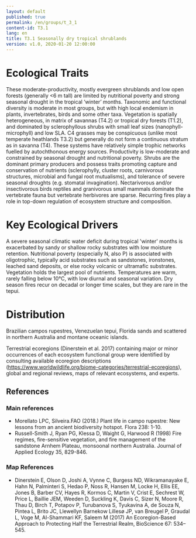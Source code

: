 ```yaml
---
layout: default
published: true
permalink: /en/groups/t_3_1
content-id: T3.1
lang: en
title: T3.1 Seasonally dry tropical shrublands
version: v1.0, 2020-01-20 12:00:00
---
```

# Ecological Traits
 
These moderate-productivity, mostly evergreen shrublands and low open forests (generally <6 m tall) are limited by nutritional poverty and strong seasonal drought in the tropical ‘winter’ months. Taxonomic and functional diversity is moderate in most groups, but with high local endemism in plants, invertebrates, birds and some other taxa. Vegetation is spatially heterogeneous, in matrix of savannas (T4.2) or tropical dry forests (T1.2), and dominated by sclerophyllous shrubs with small leaf sizes (nanophyll-microphyll) and low SLA. C4 grasses may be conspicuous (unlike most temperate heathlands T3.2) but generally do not form a continuous stratum as in savanna (T4). These systems have relatively simple trophic networks fuelled by autochthonous energy sources. Productivity is low-moderate and constrained by seasonal drought and nutritional poverty. Shrubs are the dominant primary producers and possess traits promoting capture and conservation of nutrients (sclerophylly, cluster roots, carnivorous structures, microbial and fungal root mutualisms), and tolerance of severe seasonal droughts (e.g. stomatal invagination). Nectarivorous and/or insectivorous birds reptiles and granivorous small mammals dominate the vertebrate fauna but vertebrate herbivores are sparse. Recurring fires play a role in top-down regulation of ecosystem structure and composition.
 
# Key Ecological Drivers
 
A severe seasonal climatic water deficit during tropical 'winter' months is exacerbated by sandy or shallow rocky substrates with low moisture retention. Nutritional poverty (especially N, also P) is associated with oligotrophic, typically acid substrates such as sandstones, ironstones, leached sand deposits, or else rocky volcanic or ultramafic substrates. Vegetation holds the largest pool of nutrients. Temperatures are warm, rarely falling below 10°C, with low diurnal and seasonal variation. Dry season fires recur on decadal or longer time scales, but they are rare in the tepui.
 
# Distribution
 
Brazilian campos rupestres, Venezuelan tepui, Florida sands and scattered in northern Australia and montane oceanic islands.

Terrestrial ecoregions (Dinerstein et al. 2017) containing major or minor occurrences of each ecosystem functional group were identified by consulting available ecoregion descriptions (https://www.worldwildlife.org/biome-categories/terrestrial-ecoregions), global and regional reviews, maps of relevant ecosystems, and experts.

## References
### Main references
* Morellato LPC, Silveira.FAO (2018.) Plant life in campo rupestre: New lessons from an ancient biodiversity hotspot. Flora 238: 1-10.
* Russell-Smith J, Ryan PG, Klessa D, Waight G, Harwood R (1998) Fire regimes, fire-sensitive vegetation, and fire management of the sandstone Arnhem Plateau, monsoonal northern Australia. Journal of Applied Ecology 35, 829-846.
### Map References
* Dinerstein E, Olson D, Joshi A, Vynne C, Burgess ND, Wikramanayake E, Hahn N, Palminteri S, Hedao P, Noss R, Hansen M, Locke H, Ellis EE, Jones B, Barber CV, Hayes R, Kormos C, Martin V, Crist E, Sechrest W, Price L, Baillie JEM, Weeden D, Suckling K, Davis C, Sizer N, Moore R, Thau D, Birch T, Potapov P, Turubanova S, Tyukavina A, de Souza N, Pintea L, Brito JC, Llewellyn Barnekow Lillesø JP, van Breugel P, Graudal L, Voge M, Al-Shammari KF, Saleem M (2017) An Ecoregion-Based Approach to Protecting Half the Terrestrial Realm, BioScience 67: 534–545.
